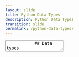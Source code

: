 ```yaml
---
layout: slide
title: Python Data Types
description: Python Data Types
transition: slide
permalink: /python-data-types/
---
```

<section data-markdown>
    <textarea data-template>
           ## Data types
           Every variable has a type...
           ```sh
           >>> type("hello")
           <type 'str'>
           >>> type(3)
           <type 'int'>
           >>> type(b'hello')
           <type 'byte'>
           ```
           ...that describes *what it is*
            ---
           ## Data types
             * String, Numeric
             * List
             * Dictionary
             * Tuple
             * Byte 
             * Byte Array 
             * Range
        ---
        ## Next:
            [String](https://aisha-glblcd.github.io/material/python-string/)
      </textarea>
</section>
